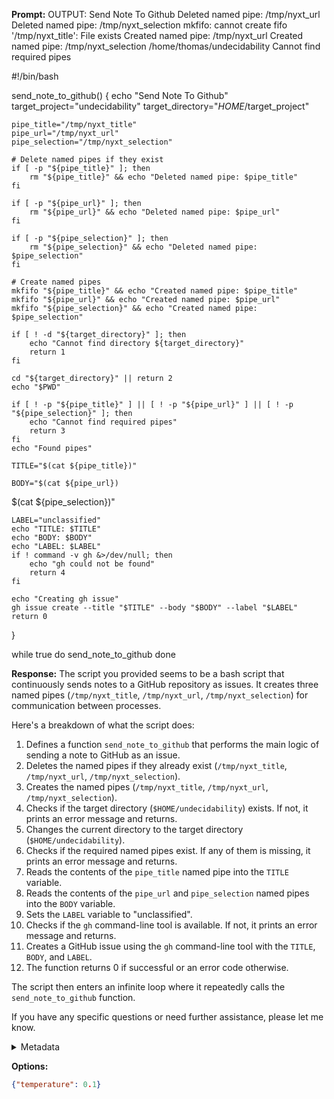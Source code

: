 **Prompt:**
OUTPUT: 
Send Note To Github
Deleted named pipe: /tmp/nyxt_url
Deleted named pipe: /tmp/nyxt_selection
mkfifo: cannot create fifo '/tmp/nyxt_title': File exists
Created named pipe: /tmp/nyxt_url
Created named pipe: /tmp/nyxt_selection
/home/thomas/undecidability
Cannot find required pipes


 #!/bin/bash

send_note_to_github() {
    echo "Send Note To Github"
    target_project="undecidability"
    target_directory="$HOME/$target_project"

    pipe_title="/tmp/nyxt_title"
    pipe_url="/tmp/nyxt_url"
    pipe_selection="/tmp/nyxt_selection"

    # Delete named pipes if they exist
    if [ -p "${pipe_title}" ]; then
        rm "${pipe_title}" && echo "Deleted named pipe: $pipe_title"
    fi

    if [ -p "${pipe_url}" ]; then
        rm "${pipe_url}" && echo "Deleted named pipe: $pipe_url"
    fi

    if [ -p "${pipe_selection}" ]; then
        rm "${pipe_selection}" && echo "Deleted named pipe: $pipe_selection"
    fi

    # Create named pipes
    mkfifo "${pipe_title}" && echo "Created named pipe: $pipe_title"
    mkfifo "${pipe_url}" && echo "Created named pipe: $pipe_url"
    mkfifo "${pipe_selection}" && echo "Created named pipe: $pipe_selection"

    if [ ! -d "${target_directory}" ]; then
        echo "Cannot find directory ${target_directory}"
        return 1
    fi

    cd "${target_directory}" || return 2
    echo "$PWD"

    if [ ! -p "${pipe_title}" ] || [ ! -p "${pipe_url}" ] || [ ! -p "${pipe_selection}" ]; then
        echo "Cannot find required pipes"
        return 3
    fi
    echo "Found pipes"

    TITLE="$(cat ${pipe_title})"

    BODY="$(cat ${pipe_url})
$(cat ${pipe_selection})"

    LABEL="unclassified"
    echo "TITLE: $TITLE"
    echo "BODY: $BODY"
    echo "LABEL: $LABEL"
    if ! command -v gh &>/dev/null; then
        echo "gh could not be found"
        return 4
    fi

    echo "Creating gh issue"
    gh issue create --title "$TITLE" --body "$BODY" --label "$LABEL"
    return 0
}

while true
do
    send_note_to_github
done

**Response:**
The script you provided seems to be a bash script that continuously sends notes to a GitHub repository as issues. It creates three named pipes (`/tmp/nyxt_title`, `/tmp/nyxt_url`, `/tmp/nyxt_selection`) for communication between processes.

Here's a breakdown of what the script does:

1. Defines a function `send_note_to_github` that performs the main logic of sending a note to GitHub as an issue.
2. Deletes the named pipes if they already exist (`/tmp/nyxt_title`, `/tmp/nyxt_url`, `/tmp/nyxt_selection`).
3. Creates the named pipes (`/tmp/nyxt_title`, `/tmp/nyxt_url`, `/tmp/nyxt_selection`).
4. Checks if the target directory (`$HOME/undecidability`) exists. If not, it prints an error message and returns.
5. Changes the current directory to the target directory (`$HOME/undecidability`).
6. Checks if the required named pipes exist. If any of them is missing, it prints an error message and returns.
7. Reads the contents of the `pipe_title` named pipe into the `TITLE` variable.
8. Reads the contents of the `pipe_url` and `pipe_selection` named pipes into the `BODY` variable.
9. Sets the `LABEL` variable to "unclassified".
10. Checks if the `gh` command-line tool is available. If not, it prints an error message and returns.
11. Creates a GitHub issue using the `gh` command-line tool with the `TITLE`, `BODY`, and `LABEL`.
12. The function returns 0 if successful or an error code otherwise.

The script then enters an infinite loop where it repeatedly calls the `send_note_to_github` function.

If you have any specific questions or need further assistance, please let me know.

<details><summary>Metadata</summary>

- Duration: 28041 ms
- Datetime: 2023-10-26T15:48:59.556965
- Model: gpt-3.5-turbo-0613

</details>

**Options:**
```json
{"temperature": 0.1}
```

